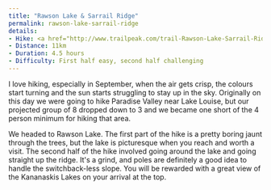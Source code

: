 ```yaml
---
title: "Rawson Lake & Sarrail Ridge"
permalink: rawson-lake-sarrail-ridge
details:
- Hike: <a href="http://www.trailpeak.com/trail-Rawson-Lake-Sarrail-Ridge-near-Calgary-AB-10669">Rawson Lake & Sarrail Ridge</a>
- Distance: 11km
- Duration: 4.5 hours
- Difficulty: First half easy, second half challenging
---
```

I love hiking, especially in September, when the air gets crisp, the colours start turning and the sun starts struggling to stay up in the sky. Originally on this day we were going to hike Paradise Valley near Lake Louise, but our projected group of 8 dropped down to 3 and we became one short of the 4 person minimum for hiking that area.

We headed to Rawson Lake. The first part of the hike is a pretty boring jaunt through the trees, but the lake is picturesque when you reach and worth a visit. The second half of the hike involved going around the lake and going straight up the ridge. It's a grind, and poles are definitely a good idea to handle the switchback-less slope. You will be rewarded with a great view of the Kananaskis Lakes on your arrival at the top.